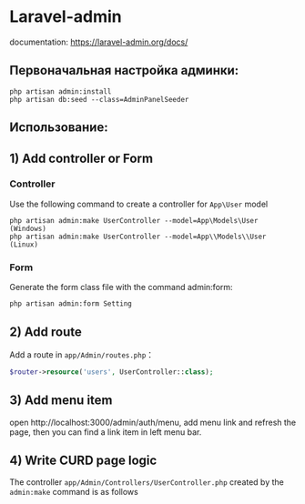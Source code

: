 # Laravel-admin

documentation: https://laravel-admin.org/docs/

## Первоначальная настройка админки:
```shell
php artisan admin:install
php artisan db:seed --class=AdminPanelSeeder
```

## Использование:

## 1) Add controller or Form

### Controller
Use the following command to create a controller for `App\User` model
```shell
php artisan admin:make UserController --model=App\Models\User (Windows)
php artisan admin:make UserController --model=App\\Models\\User (Linux)
```

### Form
Generate the form class file with the command admin:form:
```shell
php artisan admin:form Setting
```

## 2) Add route
Add a route in `app/Admin/routes.php`：
```php
$router->resource('users', UserController::class);
```

## 3) Add menu item
open http://localhost:3000/admin/auth/menu, add menu link and refresh the page, then you can find a link item in left menu bar.

## 4) Write CURD page logic
The controller `app/Admin/Controllers/UserController.php` created by the `admin:make` command is as follows
